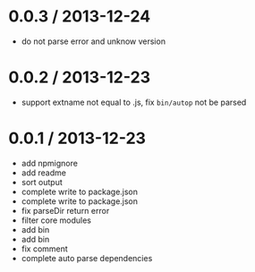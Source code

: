 
0.0.3 / 2013-12-24 
==================

  * do not parse error and unknow version

0.0.2 / 2013-12-23 
==================

  * support extname not equal to .js, fix `bin/autop` not be parsed

0.0.1 / 2013-12-23 
==================

  * add npmignore
  * add readme
  * sort output
  * complete write to package.json
  * complete write to package.json
  * fix parseDir return error
  * filter core modules
  * add bin
  * add bin
  * fix comment
  * complete auto parse dependencies
